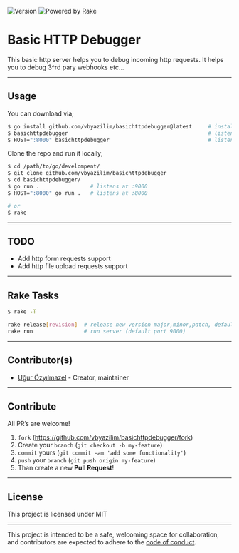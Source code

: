 ![Version](https://img.shields.io/badge/version-0.1.0-orange.svg?style=for-the-badge)
![Powered by Rake](https://img.shields.io/badge/powered_by-rake-blue?logo=ruby&style=for-the-badge)

# Basic HTTP Debugger

This basic http server helps you to debug incoming http requests. It helps you to
debug 3^rd pary webhooks etc...

---

## Usage

You can download via;

```bash
$ go install github.com/vbyazilim/basichttpdebugger@latest     # install latest binary
$ basichttpdebugger                                            # listens at :9000
$ HOST=":8000" basichttpdebugger                               # listens at :8000
```

Clone the repo and run it locally;

```bash
$ cd /path/to/go/develompent/
$ git clone github.com/vbyazilim/basichttpdebugger
$ cd basichttpdebugger/
$ go run .                # listens at :9000
$ HOST=":8000" go run .   # listens at :8000

# or
$ rake
```

---

## TODO

- Add http form requests support
- Add http file upload requests support

---

## Rake Tasks

```bash
$ rake -T

rake release[revision]  # release new version major,minor,patch, default: patch
rake run                # run server (default port 9000)
```

---

## Contributor(s)

* [Uğur Özyılmazel](https://github.com/vigo) - Creator, maintainer

---

## Contribute

All PR’s are welcome!

1. `fork` (https://github.com/vbyazilim/basichttpdebugger/fork)
1. Create your `branch` (`git checkout -b my-feature`)
1. `commit` yours (`git commit -am 'add some functionality'`)
1. `push` your `branch` (`git push origin my-feature`)
1. Than create a new **Pull Request**!

---

## License

This project is licensed under MIT

---

This project is intended to be a safe, welcoming space for collaboration, and
contributors are expected to adhere to the [code of conduct][coc].

[coc]: https://github.com/vbyazilim/basichttpdebugger/blob/main/CODE_OF_CONDUCT.md